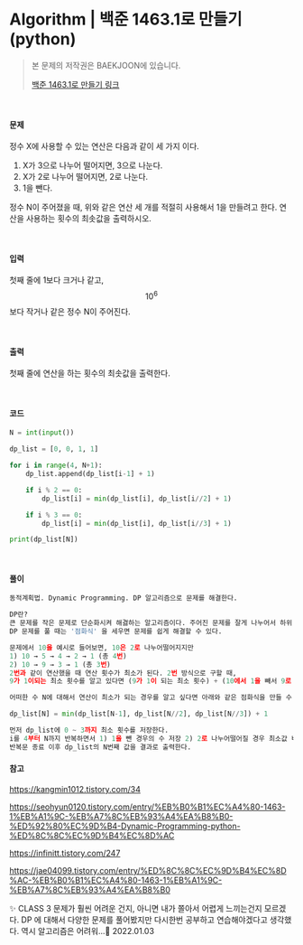 # Algorithm | 백준 1463.1로 만들기 (python)

> 본 문제의 저작권은 BAEKJOON에 있습니다.
>
> [백준 1463.1로 만들기 링크](https://www.acmicpc.net/problem/1463)

</br>

#### 문제

정수 X에 사용할 수 있는 연산은 다음과 같이 세 가지 이다.

1. X가 3으로 나누어 떨어지면, 3으로 나눈다.
2. X가 2로 나누어 떨어지면, 2로 나눈다.
3. 1을 뺀다.

정수 N이 주어졌을 때, 위와 같은 연산 세 개를 적절히 사용해서 1을 만들려고 한다. 연산을 사용하는 횟수의 최솟값을 출력하시오.

</br>

#### 입력

첫째 줄에 1보다 크거나 같고, $$10^6$$ 보다 작거나 같은 정수 N이 주어진다.

</br>

#### 출력

첫째 줄에 연산을 하는 횟수의 최솟값을 출력한다.

</br>

#### 코드

```python
N = int(input())

dp_list = [0, 0, 1, 1]

for i in range(4, N+1):
    dp_list.append(dp_list[i-1] + 1)

    if i % 2 == 0:
        dp_list[i] = min(dp_list[i], dp_list[i//2] + 1)

    if i % 3 == 0:
        dp_list[i] = min(dp_list[i], dp_list[i//3] + 1)

print(dp_list[N])
```

</br>

#### 풀이

```python
동적계획법. Dynamic Programming. DP 알고리즘으로 문제를 해결한다.

DP란?
큰 문제를 작은 문제로 단순화시켜 해겷하는 알고리즘이다. 주어진 문제를 잘게 나누어서 하위 문제들을 푼 이후, 하위 문제 답들을 이용하여 주어진 문제를 푸는 방식이다.
DP 문제를 풀 때는 '점화식' 을 세우면 문제를 쉽게 해결할 수 있다.

문제에서 10을 예시로 들어보면, 10은 2로 나누어떨어지지만
1) 10 → 5 → 4 → 2 → 1 (총 4번)
2) 10 → 9 → 3 → 1 (총 3번)
2번과 같이 연산했을 때 연산 횟수가 최소가 된다. 2번 방식으로 구할 때,
9가 1이되는 최소 횟수를 알고 있다면 (9가 1이 되는 최소 횟수) + (10에서 1을 빼서 9로 가는 횟수) 로 답을 구할 수 있다.

어떠한 수 N에 대해서 연산이 최소가 되는 경우를 알고 싶다면 아래와 같은 점화식을 만들 수 있다.

dp_list[N] = min(dp_list[N-1], dp_list[N//2], dp_list[N//3]) + 1

먼저 dp_list에 0 ~ 3까지 최소 횟수를 저장한다.
i를 4부터 N까지 반복하면서 1) 1을 뺀 경우의 수 저장 2) 2로 나누어떨어질 경우 최소값 비교 3) 3으로 나누어떨어질 경우 최소값 비교 를 진행한다.
반복문 종료 이후 dp_list의 N번째 값을 결과로 출력한다.
```



#### 참고

https://kangmin1012.tistory.com/34

https://seohyun0120.tistory.com/entry/%EB%B0%B1%EC%A4%80-1463-1%EB%A1%9C-%EB%A7%8C%EB%93%A4%EA%B8%B0-%ED%92%80%EC%9D%B4-Dynamic-Programming-python-%ED%8C%8C%EC%9D%B4%EC%8D%AC

https://infinitt.tistory.com/247

https://jae04099.tistory.com/entry/%ED%8C%8C%EC%9D%B4%EC%8D%AC-%EB%B0%B1%EC%A4%80-1463-1%EB%A1%9C-%EB%A7%8C%EB%93%A4%EA%B8%B0



✨ CLASS 3 문제가 훨씬 어려운 건지, 아니면 내가 쫄아서 어렵게 느끼는건지 모르겠다. DP 에 대해서 다양한 문제를 풀어봤지만 다시한번 공부하고 연습해야겠다고 생각했다. 역시 알고리즘은 어려워...🤣 2022.01.03

